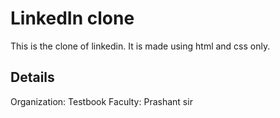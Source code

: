 # LinkedIn clone
This is the clone of linkedin. It is made using html and css only.
## Details
Organization: Testbook
Faculty: Prashant sir
